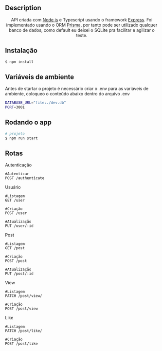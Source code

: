 ## Description

<p align="center">API criada com <a href="http://nodejs.org" target="_blank">Node.js</a> e Typescript usando o framework <a href="https://expressjs.com/" target="_blank">Express</a>. Foi implementado usando o ORM <a href="http://nodejs.org" target="_blank">Prisma</a>, por tanto pode ser utilizado qualquer banco de dados, como default eu deixei o SQLite pra facilitar e agilizar o teste.</p>

## Instalação

```bash
$ npm install
```
## Variáveis de ambiente
Antes de startar o projeto é necessário criar o .env para as variáveis de ambiente, coloqueo o conteúdo abaixo dentro do arquivo .env
```bash
DATABASE_URL="file:./dev.db"
PORT=3001
```

## Rodando o app

```bash
# projeto
$ npm run start
```

## Rotas

Autenticação
```
#Autenticar
POST /authenticate
```

Usuário
```
#Listagem
GET /user

#Criação
POST /user

#Atualização
PUT /user/:id
```

Post
```
#Listagem
GET /post

#Criação
POST /post

#Atualização
PUT /post/:id
```

View
```
#Listagem
PATCH /post/view/

#Criação
POST /post/view

```

Like
```
#Listagem
PATCH /post/like/

#Criação
POST /post/like

```